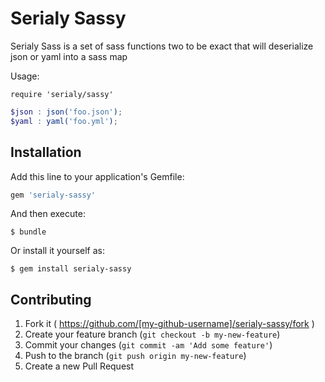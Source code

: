 # Serialy Sassy
Serialy Sass is a set of sass functions two to be exact that will deserialize json or yaml into a sass map

Usage:

`require 'serialy/sassy'`

```scss
$json : json('foo.json');
$yaml : yaml('foo.yml');
```

## Installation

Add this line to your application's Gemfile:

```ruby
gem 'serialy-sassy'
```

And then execute:

    $ bundle

Or install it yourself as:

    $ gem install serialy-sassy

## Contributing

1. Fork it ( https://github.com/[my-github-username]/serialy-sassy/fork )
2. Create your feature branch (`git checkout -b my-new-feature`)
3. Commit your changes (`git commit -am 'Add some feature'`)
4. Push to the branch (`git push origin my-new-feature`)
5. Create a new Pull Request
